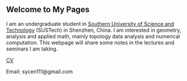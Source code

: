 ## Welcome to My Pages
I am an undergraduate student in [Southern University of Science and Technology](https://www.sustech.edu.cn/) (SUSTech) in Shenzhen, China. I am interested in geometry, analysis and applied math, mainly topology data analysis and numerical computation. This webpage will share some notes in the lectures and seminars I am taking.

 
<p>
 <a href="CV_SiyuCen.pdf" target="_blank">CV</a>
 </p>
 
 <p>
  Email: sycen111@gmail.com
 </p>
